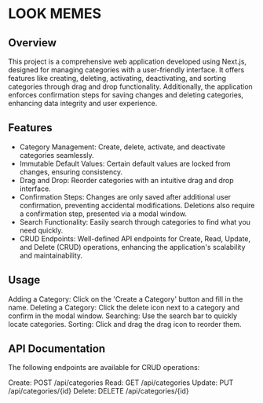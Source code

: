 # LOOK MEMES

## Overview

This project is a comprehensive web application developed using Next.js, designed for managing categories with a user-friendly interface. It offers features like creating, deleting, activating, deactivating, and sorting categories through drag and drop functionality. Additionally, the application enforces confirmation steps for saving changes and deleting categories, enhancing data integrity and user experience.

## Features

- Category Management: Create, delete, activate, and deactivate categories seamlessly.
- Immutable Default Values: Certain default values are locked from changes, ensuring consistency.
- Drag and Drop: Reorder categories with an intuitive drag and drop interface.
- Confirmation Steps: Changes are only saved after additional user confirmation, preventing accidental modifications. Deletions also require a confirmation step, presented via a modal window.
- Search Functionality: Easily search through categories to find what you need quickly.
- CRUD Endpoints: Well-defined API endpoints for Create, Read, Update, and Delete (CRUD) operations, enhancing the application's scalability and maintainability.

## Usage

Adding a Category: Click on the 'Create a Category' button and fill in the name.
Deleting a Category: Click the delete icon next to a category and confirm in the modal window.
Searching: Use the search bar to quickly locate categories.
Sorting: Click and drag the drag icon to reorder them.

## API Documentation

The following endpoints are available for CRUD operations:

Create: POST /api/categories
Read: GET /api/categories
Update: PUT /api/categories/{id}
Delete: DELETE /api/categories/{id}
